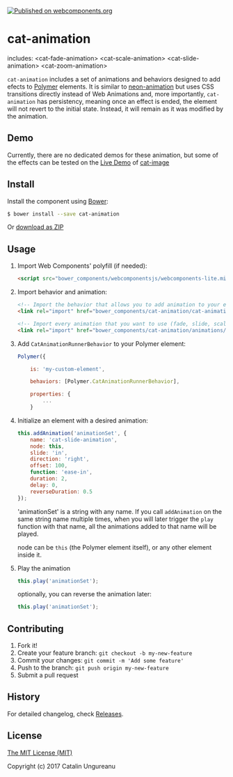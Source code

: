 [![Published on webcomponents.org](https://img.shields.io/badge/webcomponents.org-published-blue.svg)](https://www.webcomponents.org/element/the-catalin/cat-animation)

# cat-animation

includes:
&lt;cat-fade-animation&gt;
&lt;cat-scale-animation&gt;
&lt;cat-slide-animation&gt;
&lt;cat-zoom-animation&gt;

`cat-animation` includes a set of animations and behaviors designed to add efects to [Polymer](https://github.com/Polymer/polymer) elements. It is similar to [neon-animation](https://www.webcomponents.org/element/PolymerElements/neon-animation) but uses CSS transitions directly instead of Web Animations and, more importantly, `cat-animation` has persistency, meaning once an effect is ended, the element will not revert to the initial state. Instead, it will remain as it was modified by the animation.

## Demo

Currently, there are no dedicated demos for these animation, but some of the effects can be tested on the [Live Demo](http://webcomponents.online/cat-animation/) of [cat-image](https://www.webcomponents.org/element/the-catalin/cat-image)

## Install

Install the component using [Bower](http://bower.io/):

```sh
$ bower install --save cat-animation
```

Or [download as ZIP](https://github.com/the-catalin/cat-animation/archive/master.zip)

## Usage

1. Import Web Components' polyfill (if needed):

    ```html
    <script src="bower_components/webcomponentsjs/webcomponents-lite.min.js"></script>
    ```

2. Import behavior and animation:

    ```html
    <!-- Import the behavior that allows you to add animation to your elements -->
    <link rel="import" href="bower_components/cat-animation/cat-animation-runner-behavior.html">

    <!-- Import every animation that you want to use (fade, slide, scale, etc), like this: -->
    <link rel="import" href="bower_components/cat-animation/animations/cat-zoom-animation.html">
    ```

3. Add `CatAnimationRunnerBehavior` to your Polymer element:

	```js
	Polymer({      

	    is: 'my-custom-element',

	    behaviors: [Polymer.CatAnimationRunnerBehavior],

	    properties: {
	    	...
	    }
	```

4. Initialize an element with a desired animation:

	```js
	this.addAnimation('animationSet', {
	    name: 'cat-slide-animation',
	    node: this,
	    slide: 'in',
	    direction: 'right',
	    offset: 100,
	    function: 'ease-in',
	    duration: 2,
	    delay: 0,
	    reverseDuration: 0.5
	});
	```

	'animationSet' is a string with any name. If you call `addAnimation` on the same string name multiple times, when you will later trigger the `play` function with that name, all the animations added to that name will be played.
	
	node can be `this` (the Polymer element itself), or any other element inside it.

5. Play the animation

	```js
	this.play('animationSet');
	```

	optionally, you can reverse the animation later:

	```js
	this.play('animationSet');
	```


## Contributing

1. Fork it!
2. Create your feature branch: `git checkout -b my-new-feature`
3. Commit your changes: `git commit -m 'Add some feature'`
4. Push to the branch: `git push origin my-new-feature`
5. Submit a pull request

## History

For detailed changelog, check [Releases](https://github.com/the-catalin/cat-animation/releases).

## License

[The MIT License (MIT)](https://opensource.org/licenses/MIT)

Copyright (c) 2017 Catalin Ungureanu